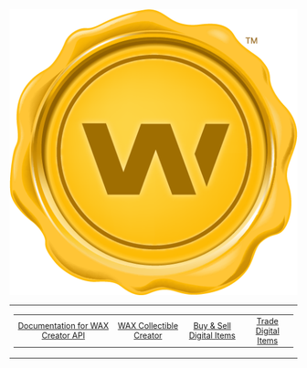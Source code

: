 <p align = "center">
	<img alt = "Header" src = "img/header.png">
</p>

<table>
	<tr>
		<td>
			<table>
				<td align = "center">
					<a href = "https://github.com/worldwide-asset-exchange/wax-creator" target = "_blank">Documentation for WAX Creator API</a>
				</td>
				<td align = "center">
					<a href = "https://creator.wax.io" target = "_blank">WAX Collectible Creator</a>
				</td>
				<td align = "center">
					<a href = "https://opskins.com" target = "_blank">Buy & Sell Digital Items</a>
				</td>
				<td align = "center">
					<a href = "https://trade.wax.io" target = "_blank">Trade Digital Items</a>
				</td>
			</table>
		</td>
	</tr>
</table>
